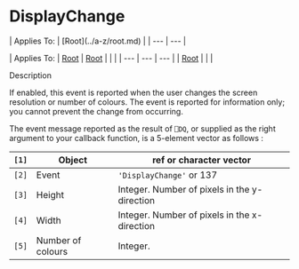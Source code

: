 




<h1 class="heading"><span class="name">DisplayChange</span></h1>
| Applies To: | [Root](../a-z/root.md) |
| --- | ---  |

| Applies To: | [Root](../a-z/root.md) | [Root](../a-z/root.md) |  |  |
| --- | --- | ---  |
| [Root](../a-z/root.md) |  |  |


Description


If enabled, this event is reported when the user changes the screen resolution or number of colours. The event is reported for information only; you cannot prevent the change from occurring.


The event message reported as the result of `⎕DQ`, or supplied as the right argument to your callback function, is a 5-element vector as follows :

| `[1]` | Object | ref or character vector |
| --- | --- | ---  |
| `[2]` | Event | `'DisplayChange'` or 137 |
| `[3]` | Height | Integer. Number of pixels in the y-direction |
| `[4]` | Width | Integer. Number of pixels in the x-direction |
| `[5]` | Number of colours | Integer. |



